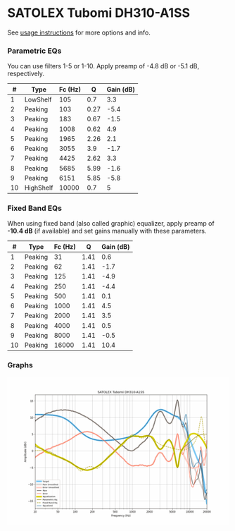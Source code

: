 # SATOLEX Tubomi DH310-A1SS
See [usage instructions](https://github.com/jaakkopasanen/AutoEq#usage) for more options and info.

### Parametric EQs
You can use filters 1-5 or 1-10. Apply preamp of -4.8 dB or -5.1 dB, respectively.

|   # | Type      |   Fc (Hz) |    Q |   Gain (dB) |
|-----|-----------|-----------|------|-------------|
|   1 | LowShelf  |       105 | 0.7  |         3.3 |
|   2 | Peaking   |       103 | 0.27 |        -5.4 |
|   3 | Peaking   |       183 | 0.67 |        -1.5 |
|   4 | Peaking   |      1008 | 0.62 |         4.9 |
|   5 | Peaking   |      1965 | 2.26 |         2.1 |
|   6 | Peaking   |      3055 | 3.9  |        -1.7 |
|   7 | Peaking   |      4425 | 2.62 |         3.3 |
|   8 | Peaking   |      5685 | 5.99 |        -1.6 |
|   9 | Peaking   |      6151 | 5.85 |        -5.8 |
|  10 | HighShelf |     10000 | 0.7  |         5   |

### Fixed Band EQs
When using fixed band (also called graphic) equalizer, apply preamp of **-10.4 dB** (if available) and set gains manually with these parameters.

|   # | Type    |   Fc (Hz) |    Q |   Gain (dB) |
|-----|---------|-----------|------|-------------|
|   1 | Peaking |        31 | 1.41 |         0.6 |
|   2 | Peaking |        62 | 1.41 |        -1.7 |
|   3 | Peaking |       125 | 1.41 |        -4.9 |
|   4 | Peaking |       250 | 1.41 |        -4.4 |
|   5 | Peaking |       500 | 1.41 |         0.1 |
|   6 | Peaking |      1000 | 1.41 |         4.5 |
|   7 | Peaking |      2000 | 1.41 |         3.5 |
|   8 | Peaking |      4000 | 1.41 |         0.5 |
|   9 | Peaking |      8000 | 1.41 |        -0.5 |
|  10 | Peaking |     16000 | 1.41 |        10.4 |

### Graphs
![](./SATOLEX%20Tubomi%20DH310-A1SS.png)
